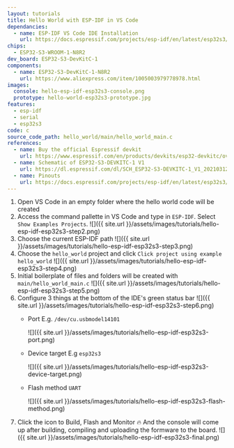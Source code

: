 ```yaml
---
layout: tutorials
title: Hello World with ESP-IDF in VS Code
dependancies:
  - name: ESP-IDF VS Code IDE Installation
    url: https://docs.espressif.com/projects/esp-idf/en/latest/esp32s3/get-started/index.html#ide
chips:
  - ESP32-S3-WROOM-1-N8R2
dev_board: ESP32-S3-DevKitC-1
components:
  - name: ESP32-S3-DevKitC-1-N8R2
    url: https://www.aliexpress.com/item/1005003979778978.html
images:
  console: hello-esp-idf-esp32s3-console.png
  prototype: hello-world-esp32s3-prototype.jpg
features:
  - esp-idf
  - serial
  - esp32s3
code: c
source_code_path: hello_world/main/hello_world_main.c
references:
  - name: Buy the official Espressif devkit
    url: https://www.espressif.com/en/products/devkits/esp32-devkitc/overview
  - name: Schematic of ESP32-S3-DEVKITC-1 V1
    url: https://dl.espressif.com/dl/SCH_ESP32-S3-DEVKITC-1_V1_20210312C.pdf
  - name: Pinouts
    url: https://docs.espressif.com/projects/esp-idf/en/latest/esp32s3/hw-reference/esp32s3/user-guide-devkitc-1.html#pin-layout
---
```


1. Open VS Code in an empty folder where the hello world code will be created
1. Access the command pallette in VS Code and type in `ESP-IDF`. Select `Show Examples Projects`.
  ![]({{ site.url }}/assets/images/tutorials/hello-esp-idf-esp32s3-step2.png)
1. Choose the current ESP-IDF path
  ![]({{ site.url }}/assets/images/tutorials/hello-esp-idf-esp32s3-step3.png)
1. Choose the `hello_world` project and click `Click project using example hello_world`
  ![]({{ site.url }}/assets/images/tutorials/hello-esp-idf-esp32s3-step4.png)
1. Initial boilerplate of files and folders will be created with `main/hello_world_main.c`
  ![]({{ site.url }}/assets/images/tutorials/hello-esp-idf-esp32s3-step5.png)
1. Configure 3 things at the bottom of the IDE's green status bar
  ![]({{ site.url }}/assets/images/tutorials/hello-esp-idf-esp32s3-step6.png)
    - Port E.g. `/dev/cu.usbmodel14101`

        ![]({{ site.url }}/assets/images/tutorials/hello-esp-idf-esp32s3-port.png)
    - Device target E.g `esp32s3`

        ![]({{ site.url }}/assets/images/tutorials/hello-esp-idf-esp32s3-device-target.png)
    - Flash method `UART`

        ![]({{ site.url }}/assets/images/tutorials/hello-esp-idf-esp32s3-flash-method.png)
1. Click the icon to Build, Flash and Monitor 🔥 And the console will come up after building, compiling and uploading the formware to the board.
  ![]({{ site.url }}/assets/images/tutorials/hello-esp-idf-esp32s3-final.png)
